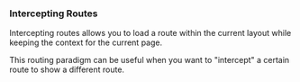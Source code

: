 ### Intercepting Routes

Intercepting routes allows you to load a route within the current layout while keeping the context for the current page.

This routing paradigm can be useful when you want to "intercept" a certain route to show a different route.
